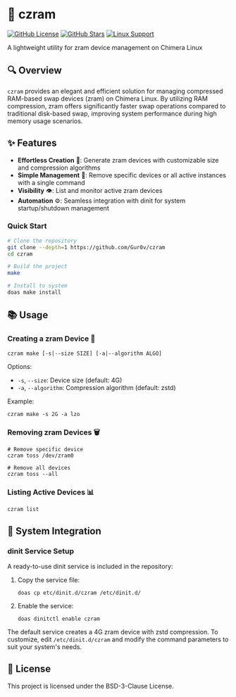 # 🧩 czram
[![GitHub License](https://img.shields.io/github/license/Gur0v/czram)](https://github.com/Gur0v/czram/blob/main/LICENSE)
[![GitHub Stars](https://img.shields.io/github/stars/Gur0v/czram)](https://github.com/Gur0v/czram/stargazers)
[![Linux Support](https://img.shields.io/badge/platform-linux-brightgreen)](https://github.com/Gur0v/czram#-compatibility)

A lightweight utility for zram device management on Chimera Linux

## 🔍 Overview

`czram` provides an elegant and efficient solution for managing compressed RAM-based swap devices (zram) on Chimera Linux. By utilizing RAM compression, zram offers significantly faster swap operations compared to traditional disk-based swap, improving system performance during high memory usage scenarios.

## ✨ Features

- **Effortless Creation** 🚀: Generate zram devices with customizable size and compression algorithms
- **Simple Management** 🔄: Remove specific devices or all active instances with a single command
- **Visibility** 👁️: List and monitor active zram devices
- **Automation** ⚙️: Seamless integration with dinit for system startup/shutdown management

### Quick Start

```bash
# Clone the repository
git clone --depth=1 https://github.com/Gur0v/czram
cd czram

# Build the project
make

# Install to system
doas make install
```

## 📚 Usage

### Creating a zram Device 💾

```
czram make [-s|--size SIZE] [-a|--algorithm ALGO]
```

Options:
- `-s`, `--size`: Device size (default: 4G)
- `-a`, `--algorithm`: Compression algorithm (default: zstd)

Example:
```
czram make -s 2G -a lzo
```

### Removing zram Devices 🗑️

```
# Remove specific device
czram toss /dev/zram0

# Remove all devices
czram toss --all
```

### Listing Active Devices 📊

```
czram list
```

## 🔌 System Integration

### dinit Service Setup

A ready-to-use dinit service is included in the repository:

1. Copy the service file:
   ```
   doas cp etc/dinit.d/czram /etc/dinit.d/
   ```

2. Enable the service:
   ```
   doas dinitctl enable czram
   ```

The default service creates a 4G zram device with zstd compression. To customize, edit `/etc/dinit.d/czram` and modify the command parameters to suit your system's needs.

## 📜 License

This project is licensed under the BSD-3-Clause License.
